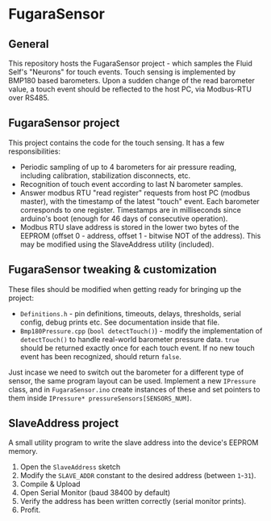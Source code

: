 # FugaraSensor

## General

This repository hosts the FugaraSensor project - which samples the Fluid Self's "Neurons" for touch events.
Touch sensing is implemented by BMP180 based barometers. Upon a sudden change of the read barometer value, 
a touch event should be reflected to the host PC, via Modbus-RTU over RS485.

## FugaraSensor project

This project contains the code for the touch sensing. It has a few responsibilities:
* Periodic sampling of up to 4 barometers for air pressure reading, including calibration, stabilization disconnects, etc.
* Recognition of touch event according to last N barometer samples.
* Answer modbus RTU "read register" requests from host PC (modbus master), with the timestamp of the latest "touch" event. Each barometer corresponds to one register. Timestamps are in milliseconds since arduino's boot (enough for 46 days of consecutive operation).
* Modbus RTU slave address is stored in the lower two bytes of the EEPROM (offset 0 - address, offset 1 - bitwise NOT of the address). This may be modified using the SlaveAddress utility (included).

## FugaraSensor tweaking & customization

These files should be modified when getting ready for bringing up the project:

* `Definitions.h` - pin definitions, timeouts, delays, thresholds, serial config, debug prints etc. See documentation inside that file.
* `Bmp180Pressure.cpp` (`bool detectTouch()`) - modify the implementation of `detectTouch()` to handle real-world barometer pressure data. `true` should be returned exactly once for each touch event. If no new touch event has been recognized, should return `false`.

Just incase we need to switch out the barometer for a different type of sensor, the same program layout can be used. Implement a new `IPressure` class, and in `FugaraSensor.ino` create instances of these and set pointers to them inside `IPressure* pressureSensors[SENSORS_NUM]`.

## SlaveAddress project

A small utility program to write the slave address into the device's EEPROM memory.

1. Open the `SlaveAddress` sketch
2. Modify the `SLAVE_ADDR` constant to the desired address (between `1`-`31`).
3. Compile & Upload
4. Open Serial Monitor (baud 38400 by default)
5. Verify the address has been written correctly (serial monitor prints).
6. Profit.


